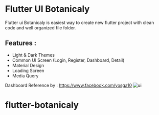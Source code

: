 # Flutter UI Botanicaly

Flutter ui Botanicaly is easiest way to create new flutter project with clean code and well organized file folder.

## Features :

- Light & Dark Themes
- Common UI Screen (Login, Register, Dashboard, Detail)
- Material Design
- Loading Screen
- Media Query

Dashboard Reference by : https://www.facebook.com/yosga10
![ui](https://user-images.githubusercontent.com/49100522/117755405-5779ff80-b246-11eb-8053-1fd4d3038ecf.jpg)

# flutter-botanicaly
